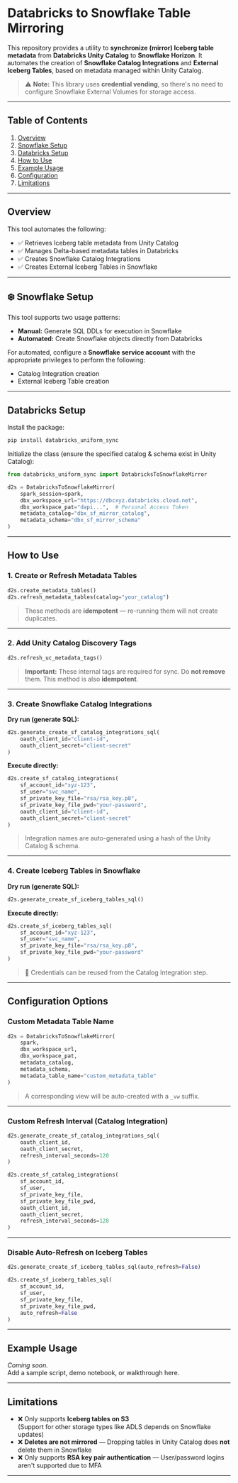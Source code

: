 #  Databricks to Snowflake Table Mirroring

This repository provides a utility to **synchronize (mirror) Iceberg table metadata** from **Databricks Unity Catalog** to **Snowflake Horizon**. It automates the creation of **Snowflake Catalog Integrations** and **External Iceberg Tables**, based on metadata managed within Unity Catalog.

> ⚠️ **Note:** This library uses **credential vending**, so there's no need to configure Snowflake External Volumes for storage access.

---

## Table of Contents

1. [Overview](#overview)  
2. [Snowflake Setup](#snowflake-setup)  
3. [Databricks Setup](#databricks-setup)  
4. [How to Use](#how-to-use)  
5. [Example Usage](#example-usage)  
6. [Configuration](#configuration-options)  
7. [Limitations](#limitations)  

---

## Overview

This tool automates the following:

- ✅ Retrieves Iceberg table metadata from Unity Catalog  
- ✅ Manages Delta-based metadata tables in Databricks  
- ✅ Creates Snowflake Catalog Integrations  
- ✅ Creates External Iceberg Tables in Snowflake  

---

## ❄️ **Snowflake Setup**

This tool supports two usage patterns:

- **Manual:** Generate SQL DDLs for execution in Snowflake  
- **Automated:** Create Snowflake objects directly from Databricks  

For automated, configure a **Snowflake service account** with the appropriate privileges to perform the following:

- Catalog Integration creation  
- External Iceberg Table creation  

---

## Databricks Setup

Install the package:

```bash
pip install databricks_uniform_sync
```

Initialize the class (ensure the specified catalog & schema exist in Unity Catalog):

```python
from databricks_uniform_sync import DatabricksToSnowflakeMirror

d2s = DatabricksToSnowflakeMirror(
    spark_session=spark,
    dbx_workspace_url="https://dbcxyz.databricks.cloud.net",
    dbx_workspace_pat="dapi...",  # Personal Access Token
    metadata_catalog="dbx_sf_mirror_catalog",
    metadata_schema="dbx_sf_mirror_schema"
)
```

---

## How to Use

### 1. Create or Refresh Metadata Tables

```python
d2s.create_metadata_tables()
d2s.refresh_metadata_tables(catalog="your_catalog")
```

> These methods are **idempotent** — re-running them will not create duplicates.

---

### 2. Add Unity Catalog Discovery Tags

```python
d2s.refresh_uc_metadata_tags()
```

> **Important:** These internal tags are required for sync. Do **not remove** them. This method is also **idempotent**.

---

### 3. Create Snowflake Catalog Integrations

**Dry run (generate SQL):**

```python
d2s.generate_create_sf_catalog_integrations_sql(
    oauth_client_id="client-id",
    oauth_client_secret="client-secret"
)
```

**Execute directly:**

```python
d2s.create_sf_catalog_integrations(
    sf_account_id="xyz-123",
    sf_user="svc_name",
    sf_private_key_file="rsa/rsa_key.p8",
    sf_private_key_file_pwd="your-password",
    oauth_client_id="client-id",
    oauth_client_secret="client-secret"
)
```

> Integration names are auto-generated using a hash of the Unity Catalog & schema.

---

### 4. Create Iceberg Tables in Snowflake

**Dry run (generate SQL):**

```python
d2s.generate_create_sf_iceberg_tables_sql()
```

**Execute directly:**

```python
d2s.create_sf_iceberg_tables_sql(
    sf_account_id="xyz-123",
    sf_user="svc_name",
    sf_private_key_file="rsa/rsa_key.p8",
    sf_private_key_file_pwd="your-password"
)
```

> 🔐 Credentials can be reused from the Catalog Integration step.

---

## Configuration Options

### Custom Metadata Table Name

```python
d2s = DatabricksToSnowflakeMirror(
    spark,
    dbx_workspace_url,
    dbx_workspace_pat,
    metadata_catalog,
    metadata_schema,
    metadata_table_name="custom_metadata_table"
)
```

> A corresponding view will be auto-created with a `_vw` suffix.

---

### Custom Refresh Interval (Catalog Integration)

```python
d2s.generate_create_sf_catalog_integrations_sql(
    oauth_client_id,
    oauth_client_secret,
    refresh_interval_seconds=120
)

d2s.create_sf_catalog_integrations(
    sf_account_id,
    sf_user,
    sf_private_key_file,
    sf_private_key_file_pwd,
    oauth_client_id,
    oauth_client_secret,
    refresh_interval_seconds=120
)
```

---

### Disable Auto-Refresh on Iceberg Tables

```python
d2s.generate_create_sf_iceberg_tables_sql(auto_refresh=False)

d2s.create_sf_iceberg_tables_sql(
    sf_account_id,
    sf_user,
    sf_private_key_file,
    sf_private_key_file_pwd,
    auto_refresh=False
)
```

---

## Example Usage

_Coming soon._  
Add a sample script, demo notebook, or walkthrough here.

---

## **Limitations**

- ❌ Only supports **Iceberg tables on S3**  
  (Support for other storage types like ADLS depends on Snowflake updates)  
- ❌ **Deletes are not mirrored** — Dropping tables in Unity Catalog does **not** delete them in Snowflake  
- ❌ Only supports **RSA key pair authentication** — User/password logins aren't supported due to MFA  

---
